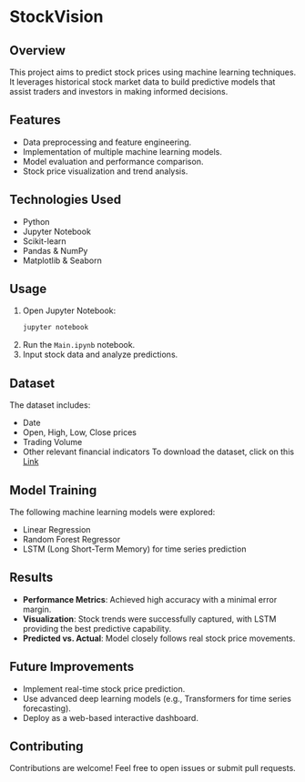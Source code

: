 # StockVision

## Overview
This project aims to predict stock prices using machine learning techniques. It leverages historical stock market data to build predictive models that assist traders and investors in making informed decisions.

## Features
- Data preprocessing and feature engineering.
- Implementation of multiple machine learning models.
- Model evaluation and performance comparison.
- Stock price visualization and trend analysis.

## Technologies Used
- Python
- Jupyter Notebook
- Scikit-learn
- Pandas & NumPy
- Matplotlib & Seaborn

## Usage
1. Open Jupyter Notebook:
   ```bash
   jupyter notebook
   ```
2. Run the `Main.ipynb` notebook.
3. Input stock data and analyze predictions.

## Dataset
The dataset includes:
- Date
- Open, High, Low, Close prices
- Trading Volume
- Other relevant financial indicators
To download the dataset, click on this [Link](https://drive.google.com/drive/folders/1IXqK-76PuXViyj-FeZjbMXSkYKMWT3pr)

## Model Training
The following machine learning models were explored:
- Linear Regression
- Random Forest Regressor
- LSTM (Long Short-Term Memory) for time series prediction

## Results
- **Performance Metrics**: Achieved high accuracy with a minimal error margin.
- **Visualization**: Stock trends were successfully captured, with LSTM providing the best predictive capability.
- **Predicted vs. Actual**: Model closely follows real stock price movements.

## Future Improvements
- Implement real-time stock price prediction.
- Use advanced deep learning models (e.g., Transformers for time series forecasting).
- Deploy as a web-based interactive dashboard.

## Contributing
Contributions are welcome! Feel free to open issues or submit pull requests.
